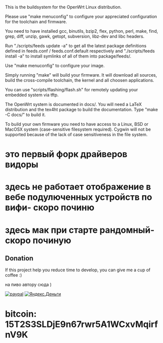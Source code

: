 

This is the buildsystem for the OpenWrt Linux distribution.

Please use "make menuconfig" to configure your appreciated
configuration for the toolchain and firmware.

You need to have installed gcc, binutils, bzip2, flex, python, perl, make,
find, grep, diff, unzip, gawk, getopt, subversion, libz-dev and libc headers.

Run "./scripts/feeds update -a" to get all the latest package definitions
defined in feeds.conf / feeds.conf.default respectively
and "./scripts/feeds install -a" to install symlinks of all of them into
package/feeds/.

Use "make menuconfig" to configure your image.

Simply running "make" will build your firmware.
It will download all sources, build the cross-compile toolchain, 
the kernel and all choosen applications.

You can use "scripts/flashing/flash.sh" for remotely updating your embedded
system via tftp.

The OpenWrt system is documented in docs/. You will need a LaTeX distribution
and the tex4ht package to build the documentation. Type "make -C docs/" to build it.

To build your own firmware you need to have access to a Linux, BSD or MacOSX system
(case-sensitive filesystem required). Cygwin will not be supported because of
the lack of case sensitiveness in the file system.

это  первый  форк  драйверов  видоры 
==============================================
здесь  не  работает   отображение  в   вебе  подулюченных  устройств  по  вифи-  скоро починю
==============================================
здесь  мак  при  старте   рандомный- скоро починую
==============================================
## Donation
If this project help you reduce time to develop, you can give me a cup of coffee :) 

 на  пиво автору сюда )

[![paypal](https://www.paypalobjects.com/en_US/i/btn/btn_donateCC_LG.gif)](https://www.paypal.com/cgi-bin/webscr?cmd=_s-xclick&hosted_button_id=QQ7FWMZLJUFEQ)
[![Яндекс.Деньги](https://money.yandex.ru/img/wallet-50x50.gif)](https://money.yandex.ru/to/410014027691291)

bitcoin: 15T2S3SLDjE9n67rwr5A1WCxvMqirfnV9K
=============================================
